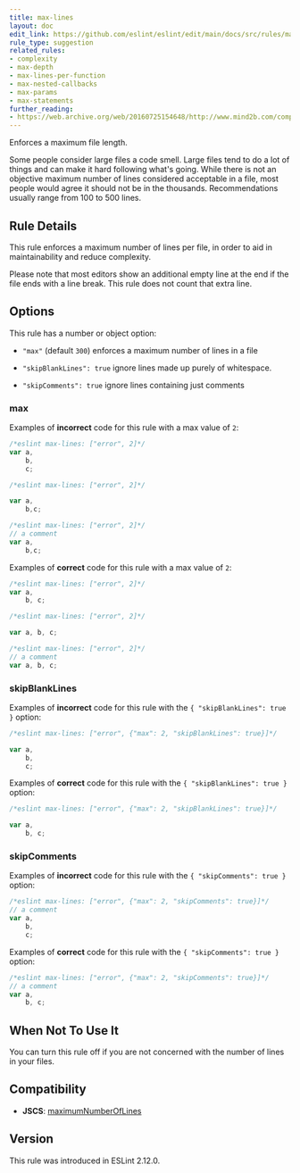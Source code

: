 ```yaml
---
title: max-lines
layout: doc
edit_link: https://github.com/eslint/eslint/edit/main/docs/src/rules/max-lines.md
rule_type: suggestion
related_rules:
- complexity
- max-depth
- max-lines-per-function
- max-nested-callbacks
- max-params
- max-statements
further_reading:
- https://web.archive.org/web/20160725154648/http://www.mind2b.com/component/content/article/24-software-module-size-and-file-size
---
```


Enforces a maximum file length.

Some people consider large files a code smell. Large files tend to do a lot of things and can make it hard following what's going. While there is not an objective maximum number of lines considered acceptable in a file, most people would agree it should not be in the thousands. Recommendations usually range from 100 to 500 lines.

## Rule Details

This rule enforces a maximum number of lines per file, in order to aid in maintainability and reduce complexity.

Please note that most editors show an additional empty line at the end if the file ends with a line break. This rule does not count that extra line.

## Options

This rule has a number or object option:

* `"max"` (default `300`) enforces a maximum number of lines in a file

* `"skipBlankLines": true` ignore lines made up purely of whitespace.

* `"skipComments": true` ignore lines containing just comments

### max

Examples of **incorrect** code for this rule with a max value of `2`:

```js
/*eslint max-lines: ["error", 2]*/
var a,
    b,
    c;
```

```js
/*eslint max-lines: ["error", 2]*/

var a,
    b,c;
```

```js
/*eslint max-lines: ["error", 2]*/
// a comment
var a,
    b,c;
```

Examples of **correct** code for this rule with a max value of `2`:

```js
/*eslint max-lines: ["error", 2]*/
var a,
    b, c;
```

```js
/*eslint max-lines: ["error", 2]*/

var a, b, c;
```

```js
/*eslint max-lines: ["error", 2]*/
// a comment
var a, b, c;
```

### skipBlankLines

Examples of **incorrect** code for this rule with the `{ "skipBlankLines": true }` option:

```js
/*eslint max-lines: ["error", {"max": 2, "skipBlankLines": true}]*/

var a,
    b,
    c;
```

Examples of **correct** code for this rule with the `{ "skipBlankLines": true }` option:

```js
/*eslint max-lines: ["error", {"max": 2, "skipBlankLines": true}]*/

var a,
    b, c;
```

### skipComments

Examples of **incorrect** code for this rule with the `{ "skipComments": true }` option:

```js
/*eslint max-lines: ["error", {"max": 2, "skipComments": true}]*/
// a comment
var a,
    b,
    c;
```

Examples of **correct** code for this rule with the `{ "skipComments": true }` option:

```js
/*eslint max-lines: ["error", {"max": 2, "skipComments": true}]*/
// a comment
var a,
    b, c;
```

## When Not To Use It

You can turn this rule off if you are not concerned with the number of lines in your files.

## Compatibility

* **JSCS**: [maximumNumberOfLines](https://jscs-dev.github.io/rule/maximumNumberOfLines)

## Version

This rule was introduced in ESLint 2.12.0.
